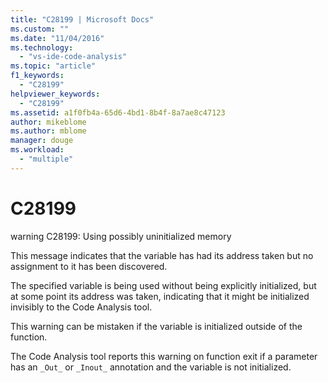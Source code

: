 ```yaml
---
title: "C28199 | Microsoft Docs"
ms.custom: ""
ms.date: "11/04/2016"
ms.technology: 
  - "vs-ide-code-analysis"
ms.topic: "article"
f1_keywords: 
  - "C28199"
helpviewer_keywords: 
  - "C28199"
ms.assetid: a1f0fb4a-65d6-4bd1-8b4f-8a7ae8c47123
author: mikeblome
ms.author: mblome
manager: douge
ms.workload: 
  - "multiple"
---
```

# C28199
warning C28199: Using possibly uninitialized memory  
  
 This message indicates that the variable has had its address taken but no assignment to it has been discovered.  
  
 The specified variable is being used without being explicitly initialized, but at some point its address was taken, indicating that it might be initialized invisibly to the Code Analysis tool.  
  
 This warning can be mistaken if the variable is initialized outside of the function.  
  
 The Code Analysis tool reports this warning on function exit if a parameter has an `_Out_` or `_Inout_` annotation and the variable is not initialized.